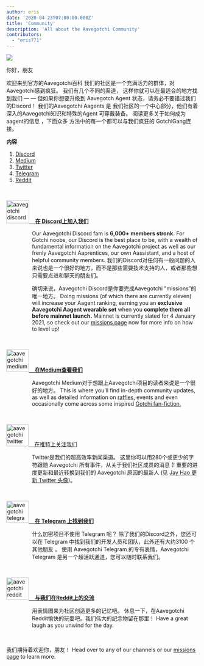 ```yaml
---
author: eris
date: '2020-04-23T07:00:00.000Z'
title: 'Community'
description: 'All about the Aavegotchi Community'
contributors:
  - "eris771"
---
```


<div class="headerImageContainer">
<img src="/community/alfredgotchiwelcome.png" class="headerImage">
<p class="headerImageText">你好，朋友</p>
</div>

欢迎来到官方的Aavegotchi百科 我们的社区是一个充满活力的群体，对Aavegotchi感到疯狂。 我们有几个不同的渠道， 这样你就可以在最适合的地方找到我们 — — 但如果你想要升级到 Aavegotch Agent 状态，请务必不要错过我们的Discord！ 我们的Aavegotchi Aagents 是 我们社区的一个中心部分，他们有着深入的Aavegotchi知识和特殊的Agent 可穿戴装备。 阅读更多关于如何成为aagent的信息 ，下面众多 方法中的每一个都可以与我们疯狂的 GotchiGang连接。

<a name="Discord"></a>

<div class="contentsBox">

**内容**

<ol>
<li><a href=#Discord>Discord</a></li>
<li><a href=#Medium>Medium</a></li>
<li><a href=#Twitter>Twitter</a></li>
<li><a href=#Telegram>Telegram</a></li>
<li><a href=#Reddit>Reddit</a></li>
</ol>

</div>

&nbsp;

<a href="https://discord.com/invite/NPwnWB6" target = "_blank"><img src="/community/discord.png" alt = "aavegotchi discord" width="60" height="60"> &nbsp;&nbsp;&nbsp;**在 Discord上加入我们**</a>

<p style="margin-left: 4.8em">Our Aavegotchi Discord fam is <b>6,000+ members stronk.</b> For Gotchi noobs, our Discord is the best place to be, with a wealth of
 fundamental information on the Aavegotchi project as well as our frenly Aavegotchi Aaprentices, our own Aassistant, and a host of helpful community members.  
我们的Discord对任何有一般问题的人来说也是一个很好的地方，而不是那些需要技术支持的人，或者那些想只需要点进和聊天的朋友们。 </p>

<a name="Medium"></a>

<p style="margin-left: 4.8em">确切来说，Aavegotchi Discord是你要完成Aavegotchi "missions”的唯一地方。 Doing missions (of which there are 
currently eleven) will increase your Aagent ranking, earning you an <b>exclusive Aavegotchi Aagent wearable set</b> when you <b>complete them all before mainnet launch.</b> Mainnet
is currently slated for 4 January 2021, so check out our <a href="https://wiki.aavegotchi.com/en/missions">missions page</a> now for more info on how to level up!
</p>

&nbsp;<a name="Twitter"></a>

<a href="https://aavegotchi.medium.com/" target = "_blank"><img src="/community/medium.png" alt = "aavegotchi medium" width="59" height="59"> &nbsp;&nbsp;&nbsp;**在Medium查看我们**</a>

<p style="margin-left: 4.8em">Aavegotchi Medium对于想跟上Aavegotchi项目的读者来说是一个很好的地方。 This is where you’ll find in-depth community updates, 
as well as detailed information on <a href="https://aavegotchi.medium.com/aavegotchi-raffles-a-frenly-guide-66f624c9bc60">raffles,</a> events and even occasionally come across some inspired <a href = "https://aavegotchi.medium.com/anon-and-the-green-ticket-5776969b3a69">Gotchi fan-fiction.</a></p>

&nbsp;<a name="Telegram"></a>

<a href="https://twitter.com/aavegotchi" target = "_blank"><img class="community" src="/community/twitter.png" alt = "aavegotchi twitter" width="58" height="58"> &nbsp;&nbsp;&nbsp;在推特上关注我们</a>

<p style="margin-left: 4.8em">Twitter是我们的超高效率新闻渠道。 这里你可以用280个或更少的字符跟随 Aavegotchi 所有事件，从关于我们社区成员的消息
(! 重要的进度更新和最近转换到我们的 Aavegotchi 原因的最新人 (见 <a href=https://twitter.com/aavegotchi/status/1313813072717389824">Jay Hao 更新 Twitter 头像</a>)。</p>

&nbsp;

<a href="https://t.me/aavegotchi" target = "_blank"><img class="community" src="/community/telegram.png" alt = "aavegotchi telegram" width="59" height="58"> &nbsp;&nbsp;&nbsp;**在 Telegram 上找到我们**</a>

<p style="margin-left: 4.8em">什么加密项目不使用 Telegram 呢？ 除了我们的Discord之外，您还可以在 Telegram 中找到我们的开发人员和团队，此外还有大约3100 个其他朋友
。 使用 Aavegotchi Telegram 的专有表情，Aavegotchi Telegram 是另一个超活跃通道，您可以随时联系我们。 </p>

&nbsp;<a name="Reddit"></a>

<a href="https://www.reddit.com/r/Aavegotchi/" target = "_blank"><img class="community" src="/community/reddit.jpg" alt = "aavegotchi reddit" width="59" height="58"> &nbsp;&nbsp;&nbsp;**与我们在Reddit上的交流**</a>

<p style="margin-left: 4.8em">用表情图来为社区创造更多的记忆吧。 休息一下，在Aavegotchi Reddit愉快的玩耍吧。我们伟大的纪念物留在那里！ Have a great laugh as you unwind for the day.</p>

&nbsp;

我们期待着欢迎你，朋友！ Head over to any of our channels or our [missions page](/missions) to learn more.



